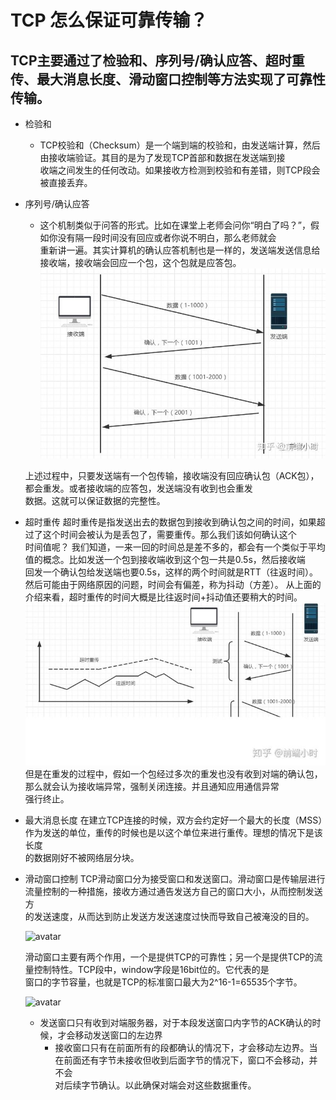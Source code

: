 # TCP 怎么保证可靠传输？

## TCP主要通过了检验和、序列号/确认应答、超时重传、最大消息长度、滑动窗口控制等方法实现了可靠性传输。

* 检验和
  * TCP校验和（Checksum）是一个端到端的校验和，由发送端计算，然后由接收端验证。其目的是为了发现TCP首部和数据在发送端到接  
    收端之间发生的任何改动。如果接收方检测到校验和有差错，则TCP段会被直接丢弃。
* 序列号/确认应答
  * 这个机制类似于问答的形式。比如在课堂上老师会问你“明白了吗？”，假如你没有隔一段时间没有回应或者你说不明白，那么老师就会  
    重新讲一遍。其实计算机的确认应答机制也是一样的，发送端发送信息给接收端，接收端会回应一个包，这个包就是应答包。  
    ![avatar](./../PIC/ACK.jpg)

   上述过程中，只要发送端有一个包传输，接收端没有回应确认包（ACK包），都会重发。或者接收端的应答包，发送端没有收到也会重发  
   数据。这就可以保证数据的完整性。

* 超时重传
  超时重传是指发送出去的数据包到接收到确认包之间的时间，如果超过了这个时间会被认为是丢包了，需要重传。那么我们该如何确认这个  
  时间值呢？
  我们知道，一来一回的时间总是差不多的，都会有一个类似于平均值的概念。比如发送一个包到接收端收到这个包一共是0.5s，然后接收端  
  回发一个确认包给发送端也要0.5s，这样的两个时间就是RTT（往返时间）。然后可能由于网络原因的问题，时间会有偏差，称为抖动（方差）。
  从上面的介绍来看，超时重传的时间大概是比往返时间+抖动值还要稍大的时间。
  ![avatar](./../PIC/Timeout.jpg)
  但是在重发的过程中，假如一个包经过多次的重发也没有收到对端的确认包，那么就会认为接收端异常，强制关闭连接。并且通知应用通信异常  
  强行终止。

* 最大消息长度
  在建立TCP连接的时候，双方会约定好一个最大的长度（MSS）作为发送的单位，重传的时候也是以这个单位来进行重传。理想的情况下是该长度  
  的数据刚好不被网络层分块。

* 滑动窗口控制
    TCP滑动窗口分为接受窗口和发送窗口。滑动窗口是传输层进行流量控制的一种措施，接收方通过通告发送方自己的窗口大小，从而控制发送方  
    的发送速度，从而达到防止发送方发送速度过快而导致自己被淹没的目的。

    ![avatar](https://pic4.zhimg.com/80/9c21786770459afa47bfa2e4606cc454_720w.jpg?source=1940ef5c)

    滑动窗口主要有两个作用，一个是提供TCP的可靠性；另一个是提供TCP的流量控制特性。TCP段中，window字段是16bit位的。它代表的是  
    窗口的字节容量，也就是TCP的标准窗口最大为2^16-1=65535个字节。

    ![avatar](https://pic2.zhimg.com/80/d6b970fb6d44aafeeec4a4c9d61a9225_720w.jpg?source=1940ef5c)

  * 发送窗口只有收到对端服务器，对于本段发送窗口内字节的ACK确认的时候，才会移动发送窗口的左边界
    * 接收窗口只有在前面所有的段都确认的情况下，才会移动左边界。当在前面还有字节未接收但收到后面字节的情况下，窗口不会移动，并不会  
    对后续字节确认。以此确保对端会对这些数据重传。

